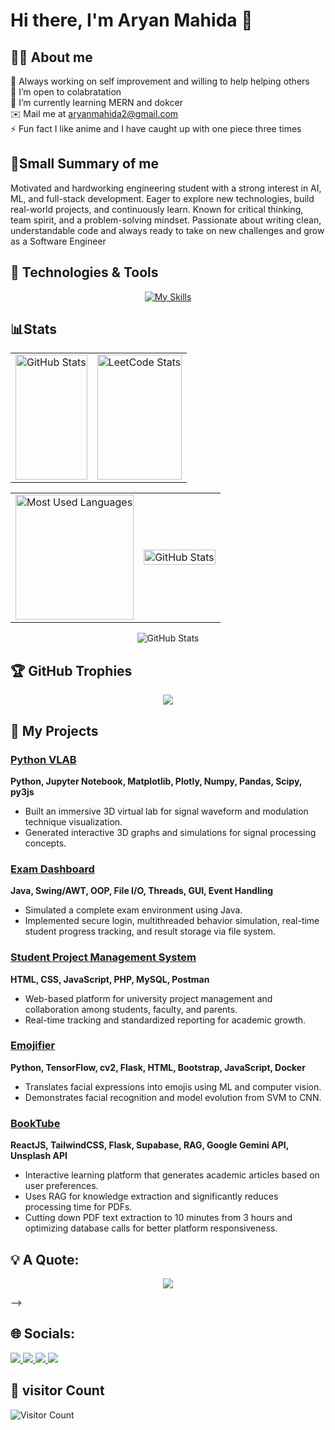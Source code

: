 # Hi there, I'm Aryan Mahida 👋
## 👨‍💻 About me 

🔭 Always working on self improvement and willing to help helping others<br>
🤝 I’m open to colabratation<br>
🌱 I’m currently learning MERN and dokcer<br>✉️ Mail me at aryanmahida2@gmail.com<br>
⚡ Fun fact I like anime and I have caught up with one piece three times   

## 🌟Small Summary of me 
<p>Motivated and hardworking engineering student with a strong interest in AI, ML, and full-stack development. Eager to explore new technologies, build real-world projects, and continuously learn. Known for critical thinking, team spirit, and a problem-solving mindset. Passionate about writing clean, understandable code and always ready to take on new challenges and grow as a Software Engineer
</p>

## 🔧 Technologies & Tools
<div align="center">
  
[![My Skills](https://skillicons.dev/icons?i=c,cpp,java,py,php,js,html,css,bootstrap,jquery,mysql,postman,mongodb,express,react,nodejs,tailwind,ts,flask,supabase,docker,vercel,&perline=11)](https://skillicons.dev)
</div> 
<!-- Add more badges for your other skills -->

## 📊Stats

<table align="center" style="width:100%;">
  <tr width="100%"> 
    <td>
      <img height="200px" width="100%" alt="GitHub Stats" src="https://github-readme-stats.vercel.app/api?username=aryan083&theme=tokyonight&hide_border=false&include_all_commits=true&count_private=true&card_width=70%" />
    </td>
    <td>
        <img height="200px" width="100%"  src="https://leetcard.jacoblin.cool/aryan_mahida?theme=dark,wtf&font=IBM%20Plex%20Mono&ext=activity" alt="LeetCode Stats" />
    </td>
      

  </tr>
  </table>
  <table align="center" style="width:100%;">
  <tr>
    <td>
      <img height="200px" width="100%" alt="Most Used Languages" src="https://github-readme-streak-stats.herokuapp.com/?user=aryan083&theme=tokyonight&hide_border=true&card_width=100%" />
    </td>
    <td>
     <img height="100%" width="100%"  src="https://github-readme-stats.vercel.app/api/top-langs/?username=aryan083&theme=tokyonight&hide_border=false&include_all_commits=true&hide=css,scss&count_private=true&layout=donut&card_width=100%" alt="GitHub Stats" />
    </td>
  </tr>
    

</table>
<div align="center"> 
  <img src="https://github-contributor-stats.vercel.app/api?username=aryan083&limit=5&theme=tokyonight&combine_all_yearly_contributions=true" alt="GitHub Stats" />
</div>


## 🏆 GitHub Trophies
<div align="center" width="100%" hight="100%">
  
![](https://github-profile-trophy.vercel.app/?username=aryan083&theme=tokyonight&no-frame=false&no-bg=false&margin-w=20&margin-h=20&row=3&column=3)
</div>

## 🚀 My Projects

### [Python VLAB](https://github.com/aryan083/P-ython-project)  
**Python, Jupyter Notebook, Matplotlib, Plotly, Numpy, Pandas, Scipy, py3js**  
- Built an immersive 3D virtual lab for signal waveform and modulation technique visualization.  
- Generated interactive 3D graphs and simulations for signal processing concepts.

### [Exam Dashboard](https://github.com/aryan083/for_JAVA_END_SEM-2_PROJECT)  
**Java, Swing/AWT, OOP, File I/O, Threads, GUI, Event Handling**  
- Simulated a complete exam environment using Java.  
- Implemented secure login, multithreaded behavior simulation, real-time student progress tracking, and result storage via file system.

### [Student Project Management System](https://github.com/aryan083/IWT_PROJECT)  
**HTML, CSS, JavaScript, PHP, MySQL, Postman**  
- Web-based platform for university project management and collaboration among students, faculty, and parents.  
- Real-time tracking and standardized reporting for academic growth.

### [Emojifier](https://huggingface.co/spaces/aryan083/Emojifier)  
**Python, TensorFlow, cv2, Flask, HTML, Bootstrap, JavaScript, Docker**  
- Translates facial expressions into emojis using ML and computer vision.  
- Demonstrates facial recognition and model evolution from SVM to CNN.

### [BookTube](https://booktube-opal.vercel.app/)  
**ReactJS, TailwindCSS, Flask, Supabase, RAG, Google Gemini API, Unsplash API**  
- Interactive learning platform that generates academic articles based on user preferences.  
- Uses RAG for knowledge extraction and significantly reduces processing time for PDFs.
- Cutting down PDF text extraction to 10 minutes from 3 hours and optimizing database calls for better platform
responsiveness.



## 💡 A Quote:
<div align="center"> 

![](https://quotes-github-readme.vercel.app/api?type=horizontal&theme=radical)
</div>
<!-- <details>
  <summary>⚡ More about me</summary>
  <p>
    Hello Again! I'm Aryan Mahida currently a student at Marwadi University. A enthusiastic learner Pursuing my <b> bachelor in Infomation and Communication Technology</b>.
    Currently I'm in my fourth year. I'm all about learning new technolgies and growing as a good engineer.
  </p>
  <!-- Add more details about yourself -->

</details>
 -->


## 🌐 Socials:
<a href="https://www.linkedin.com/in/aryan-mahida-982749251">
  <img src="https://img.shields.io/badge/LinkedIn-0077B5?style=for-the-badge&logo=linkedin&logoColor=white" /> </a>
<a href="https://instagram.com/ary.an_mahida">
  <img src="https://img.shields.io/badge/Instagram-E4405F?style=for-the-badge&logo=instagram&logoColor=white" /> </a>
<a href="https://www.youtube.com/channel/UCcGg7DNb-1PXQaXUsyxuc-Q" >
  <img src="https://img.shields.io/badge/YouTube-FF0000?style=for-the-badge&logo=youtube&logoColor=white" /> </a>
<a href="https://www.github.com/aryan083" >
  <img src="https://img.shields.io/github/followers/aryan083?logo=github&style=for-the-badge&color=0891b2&labelColor=1c1917" /> </a>




## 🔔 visitor Count
![Visitor Count](https://profile-counter.glitch.me/aryan083/count.svg)


